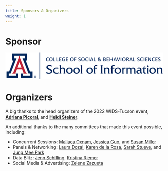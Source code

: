 ```yaml
---
title: Sponsors & Organizers
weight: 1
---
```


# Sponsor
<a href="https://ischool.arizona.edu/" target="_blank" rel="noopener"><img src="ischool-logo.png" width=500></a>


# Organizers

A big thanks to the head organizers of the 2022 WIDS-Tucson event, **[Adriana Picoral](https://picoral.github.io/)**, and **[Heidi Steiner](https://github.com/hidyverse)**.


An additional thanks to the many committees that made this event possible, including:

- Concurrent Sessions: [Maliaca Oxnam](https://datascience.arizona.edu/person/maliaca-oxnam), [Jessica Guo](https://datascience.cals.arizona.edu/person/jessica-guo), and [Susan Miller](https://www.linkedin.com/in/susanjmilleraz/)
- Panels & Networking:  [Laura Dozal](https://ischool.arizona.edu/people/laura-werthmann), [Karen de la Rosa](https://datascience.arizona.edu/person/karen-de-la-rosa), [Sarah Stueve](https://ischool.arizona.edu/people/sarah-stueve), and [Jung Mee Park](https://sites.google.com/site/jmp2114)
- Data Blitz: [Jenn Schilling](https://uair.arizona.edu/person/jenn-schilling), [Kristina Riemer](https://datascience.cals.arizona.edu/person/kristina-riemer)
- Social Media & Advertising: [Zelene Zazueta](https://pharmacology.arizona.edu/person/zelene-zazueta)